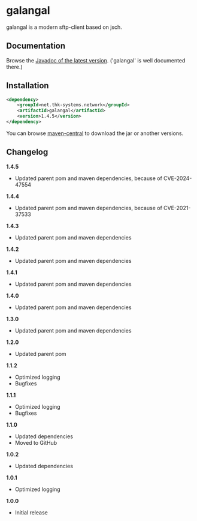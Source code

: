 # galangal

galangal is a modern sftp-client based on jsch. 


## Documentation

Browse the [Javadoc of the latest version](http://www.thk-systems.de/content/oss/javadoc/galangal/current/index.html). ('galangal' is well documented there.)


## Installation

```xml
<dependency>
    <groupId>net.thk-systems.network</groupId>
    <artifactId>galangal</artifactId>
    <version>1.4.5</version>
</dependency>
```

You can browse [maven-central](http://search.maven.org/#artifactdetails|net.thk-systems.network|galangal|1.4.5|jar) to download the jar or another versions.

## Changelog

**1.4.5**

* Updated parent pom and maven dependencies, because of CVE-2024-47554

**1.4.4**

* Updated parent pom and maven dependencies, because of CVE-2021-37533

**1.4.3**

* Updated parent pom and maven dependencies

**1.4.2**

* Updated parent pom and maven dependencies

**1.4.1**

* Updated parent pom and maven dependencies

**1.4.0**

* Updated parent pom and maven dependencies

**1.3.0**

* Updated parent pom and maven dependencies

**1.2.0**

* Updated parent pom

**1.1.2**

* Optimized logging
* Bugfixes

**1.1.1**

* Optimized logging
* Bugfixes

**1.1.0**

* Updated dependencies
* Moved to GitHub

**1.0.2**

* Updated dependencies

**1.0.1**

* Optimized logging

**1.0.0**

* Initial release
